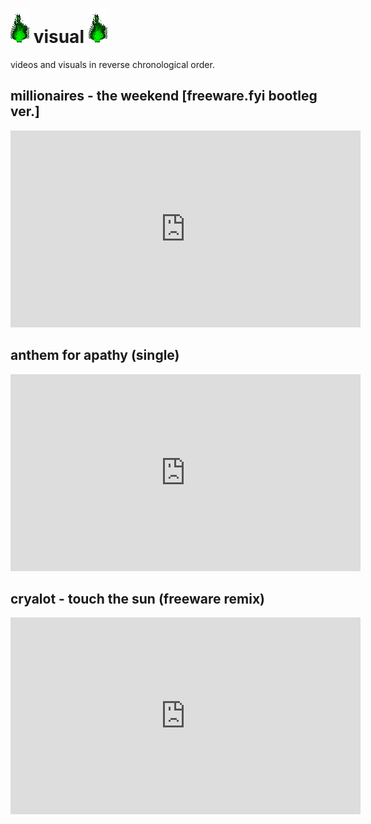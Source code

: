 # ![green_flame](../media/green_flame.gif) visual ![green_flame](../media/green_flame.gif)

videos and visuals in reverse chronological order.

## millionaires - the weekend [freeware.fyi bootleg ver.]

<iframe width="560" height="315" src="https://www.youtube.com/embed/ou7yEFzAelA" title="YouTube video player" frameborder="0" allow="accelerometer; autoplay; clipboard-write; encrypted-media; gyroscope; picture-in-picture; web-share" allowfullscreen></iframe>

## anthem for apathy (single)

<iframe width="560" height="315" src="https://www.youtube.com/embed/tZisldFKCsI" title="YouTube video player" frameborder="0" allow="accelerometer; autoplay; clipboard-write; encrypted-media; gyroscope; picture-in-picture; web-share" allowfullscreen></iframe>

## cryalot - touch the sun (freeware remix)

<iframe width="560" height="315" src="https://www.youtube.com/embed/IqDszuIYn88" title="YouTube video player" frameborder="0" allow="accelerometer; autoplay; clipboard-write; encrypted-media; gyroscope; picture-in-picture; web-share" allowfullscreen></iframe>
